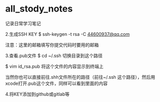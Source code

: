 # all_stody_notes
记录日常学习笔记

2.生成SSH KEY
$ ssh-keygen -t rsa -C 44600937@qq.com

注意：这里的邮箱填写你提交代码时要用的邮箱

3.查看.pub文件
$ cd ~/.ssh 切换目录到这个路径

$ vim id_rsa.pub 将这个文件的内容显示到终端上

当然你也可以直接前往.shh文件所在的路径（前往~/.ssh 这个路径），然后用xcode打开.pub这个文件，同样可以看到里面的内容

4.将KEY添加到github或gitlab等

